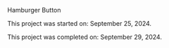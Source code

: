 Hamburger Button

This project was started on: September 25, 2024.

This project was completed on: September 29, 2024.
